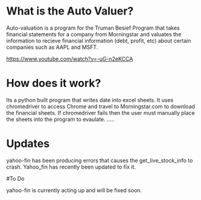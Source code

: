 # What is the Auto Valuer?

Auto-valuation is a program for the Truman Besief Program that takes financial statements for a company from Morningstar and valuates the information to recieve financial information (debt, profit, etc) about certain companies such as AAPL and MSFT.

https://www.youtube.com/watch?v=-uG-n2eKCCA

# How does it work?

Its a python built program that writes date into excel sheets. It uses chromedriver to access Chrome and travel to Morningstar.com to download the financial sheets. If chromedriver fails then the user must manually place the sheets into the program to evaulate.
.....


# Updates

yahoo-fin has been producing errors that causes the get_live_stock_info to crash. Yahoo_fin has recently been updated to fix it.


#To Do

yahoo-fin is currently acting up and will be fixed soon.

